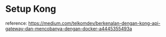 # Setup Kong

reference: https://medium.com/telkomdev/berkenalan-dengan-kong-api-gateway-dan-mencobanya-dengan-docker-a4445355493a